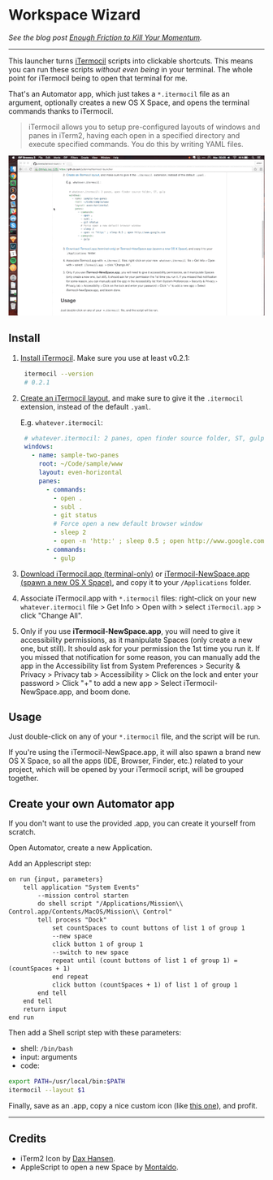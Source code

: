 # Workspace Wizard

*See the blog post [Enough Friction to Kill Your Momentum](http://tilyoumake.it/things/momentum).*

---

This launcher turns [iTermocil](https://github.com/TomAnthony/itermocil) scripts into clickable shortcuts. This means you can run these scripts *without even being* in your terminal. The whole point for iTermocil being to open that terminal for me.

That's an Automator app, which just takes a `*.itermocil` file as an argument, optionally creates a new OS X Space, and opens the terminal commands thanks to iTermocil.

> iTermocil allows you to setup pre-configured layouts of windows and panes in iTerm2, having each open in a specified directory and execute specified commands. You do this by writing YAML files.

![itermocil-launcher](workspace-wizard.gif)



## Install

1. [Install iTermocil](https://github.com/TomAnthony/itermocil#installing-itermocil). Make sure you use at least v0.2.1:

   ```sh
    itermocil --version
    # 0.2.1
   ```

2. [Create an iTermocil layout](https://github.com/TomAnthony/itermocil#examples), and make sure to give it the `.itermocil` extension, instead of the default `.yaml`.

    E.g. `whatever.itermocil`:

   ```yaml
    # whatever.itermocil: 2 panes, open finder source folder, ST, gulp
    windows:
      - name: sample-two-panes
        root: ~/Code/sample/www
        layout: even-horizontal
        panes:
          - commands:
            - open .
            - subl .
            - git status
            # Force open a new default browser window
            - sleep 2
            - open -n 'http:' ; sleep 0.5 ; open http://www.google.com
          - commands:
            - gulp
   ```

3. [Download iTermocil.app (terminal-only)](https://github.com/julienma/itermocil-launcher/releases/download/v0.2.0/iTermocil-v0.2.0.zip) or [iTermocil-NewSpace.app (spawn a new OS X Space)](https://github.com/julienma/itermocil-launcher/releases/download/v0.2.0/iTermocil-NewSpace-v0.2.0.zip), and copy it to your `/Applications` folder.

4. Associate iTermocil.app with `*.itermocil` files: right-click on your new `whatever.itermocil` file > Get Info > Open with > select `iTermocil.app` > click "Change All".

5. Only if you use **iTermocil-NewSpace.app**, you will need to give it accessibility permissions, as it manipulate Spaces (only create a new one, but still). It should ask for your permission the 1st time you run it. If you missed that notification for some reason, you can manually add the app in the Accessibility list from System Preferences > Security & Privacy > Privacy tab > Accessibility > Click on the lock and enter your password > Click "+" to add a new app > Select iTermocil-NewSpace.app, and boom done.

## Usage

Just double-click on any of your `*.itermocil` file, and the script will be run.

If you're using the iTermocil-NewSpace.app, it will also spawn a brand new OS X Space, so all the apps (IDE, Browser, Finder, etc.) related to your project, which will be opened by your iTermocil script, will be grouped together.

## Create your own Automator app

If you don't want to use the provided .app, you can create it yourself from scratch.

Open Automator, create a new Application.

Add an Applescript step:

```
on run {input, parameters}
    tell application "System Events"
        --mission control starten
        do shell script "/Applications/Mission\\ Control.app/Contents/MacOS/Mission\\ Control"
        tell process "Dock"
            set countSpaces to count buttons of list 1 of group 1
            --new space
            click button 1 of group 1
            --switch to new space
            repeat until (count buttons of list 1 of group 1) = (countSpaces + 1)
            end repeat
            click button (countSpaces + 1) of list 1 of group 1
        end tell
    end tell
    return input
end run
```

Then add a Shell script step with these parameters:
- shell: `/bin/bash`
- input: arguments
- code:

```sh
export PATH=/usr/local/bin:$PATH
itermocil --layout $1
```

Finally, save as an .app, copy a nice custom icon (like [this one](https://dribbble.com/shots/1343859-iTerm2-Icon)), and profit.

---

## Credits

- iTerm2 Icon by [Dax Hansen](https://dribbble.com/shots/1343859-iTerm2-Icon).
- AppleScript to open a new Space by [Montaldo](http://stackoverflow.com/a/29176079/1907212).
